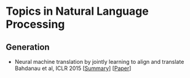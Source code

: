 # Topics in Natural Language Processing
## Generation
* Neural machine translation by jointly learning to align and translate Bahdanau et al, ICLR 2015 [[Summary](summaries/mt_learn_align.md)] [[Paper](https://arxiv.org/abs/1409.0473)]